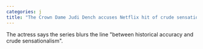 ```yaml
---
categories: j
title: "The Crown Dame Judi Dench accuses Netflix hit of crude sensationalism"
---
```

The actress says the series blurs the line "between historical accuracy and crude sensationalism".
